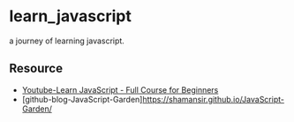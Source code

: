 # learn_javascript
a journey of learning javascript.

## Resource
- [Youtube-Learn JavaScript - Full Course for Beginners](https://www.youtube.com/watch?v=PkZNo7MFNFg&t=3671s)
- [github-blog-JavaScript-Garden]https://shamansir.github.io/JavaScript-Garden/

